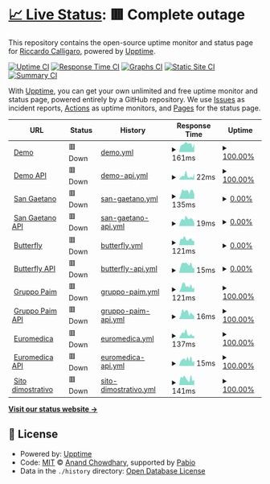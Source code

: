 # [📈 Live Status](https://status.polydesk.app): <!--live status--> **🟥 Complete outage**

This repository contains the open-source uptime monitor and status page for [Riccardo Calligaro](riccard0.dev), powered by [Upptime](https://github.com/upptime/upptime).

[![Uptime CI](https://github.com/riccardocalligaro/polydesk-upptime/workflows/Uptime%20CI/badge.svg)](https://github.com/riccardocalligaro/polydesk-upptime/actions?query=workflow%3A%22Uptime+CI%22)
[![Response Time CI](https://github.com/riccardocalligaro/polydesk-upptime/workflows/Response%20Time%20CI/badge.svg)](https://github.com/riccardocalligaro/polydesk-upptime/actions?query=workflow%3A%22Response+Time+CI%22)
[![Graphs CI](https://github.com/riccardocalligaro/polydesk-upptime/workflows/Graphs%20CI/badge.svg)](https://github.com/riccardocalligaro/polydesk-upptime/actions?query=workflow%3A%22Graphs+CI%22)
[![Static Site CI](https://github.com/riccardocalligaro/polydesk-upptime/workflows/Static%20Site%20CI/badge.svg)](https://github.com/riccardocalligaro/polydesk-upptime/actions?query=workflow%3A%22Static+Site+CI%22)
[![Summary CI](https://github.com/riccardocalligaro/polydesk-upptime/workflows/Summary%20CI/badge.svg)](https://github.com/riccardocalligaro/polydesk-upptime/actions?query=workflow%3A%22Summary+CI%22)

With [Upptime](https://upptime.js.org), you can get your own unlimited and free uptime monitor and status page, powered entirely by a GitHub repository. We use [Issues](https://github.com/riccardocalligaro/polydesk-upptime/issues) as incident reports, [Actions](https://github.com/riccardocalligaro/polydesk-upptime/actions) as uptime monitors, and [Pages](https://status.polydesk.app) for the status page.

<!--start: status pages-->
<!-- This summary is generated by Upptime (https://github.com/upptime/upptime) -->
<!-- Do not edit this manually, your changes will be overwritten -->
<!-- prettier-ignore -->
| URL | Status | History | Response Time | Uptime |
| --- | ------ | ------- | ------------- | ------ |
| <img alt="" src="https://icons.duckduckgo.com/ip3/demo.polydesk.app.ico" height="13"> [Demo](https://demo.polydesk.app/) | 🟥 Down | [demo.yml](https://github.com/riccardocalligaro/polydesk-upptime/commits/HEAD/history/demo.yml) | <details><summary><img alt="Response time graph" src="./graphs/demo/response-time-week.png" height="20"> 161ms</summary><br><a href="https://status.polydesk.app/history/demo"><img alt="Response time 401" src="https://img.shields.io/endpoint?url=https%3A%2F%2Fraw.githubusercontent.com%2Friccardocalligaro%2Fpolydesk-upptime%2FHEAD%2Fapi%2Fdemo%2Fresponse-time.json"></a><br><a href="https://status.polydesk.app/history/demo"><img alt="24-hour response time 180" src="https://img.shields.io/endpoint?url=https%3A%2F%2Fraw.githubusercontent.com%2Friccardocalligaro%2Fpolydesk-upptime%2FHEAD%2Fapi%2Fdemo%2Fresponse-time-day.json"></a><br><a href="https://status.polydesk.app/history/demo"><img alt="7-day response time 161" src="https://img.shields.io/endpoint?url=https%3A%2F%2Fraw.githubusercontent.com%2Friccardocalligaro%2Fpolydesk-upptime%2FHEAD%2Fapi%2Fdemo%2Fresponse-time-week.json"></a><br><a href="https://status.polydesk.app/history/demo"><img alt="30-day response time 154" src="https://img.shields.io/endpoint?url=https%3A%2F%2Fraw.githubusercontent.com%2Friccardocalligaro%2Fpolydesk-upptime%2FHEAD%2Fapi%2Fdemo%2Fresponse-time-month.json"></a><br><a href="https://status.polydesk.app/history/demo"><img alt="1-year response time 401" src="https://img.shields.io/endpoint?url=https%3A%2F%2Fraw.githubusercontent.com%2Friccardocalligaro%2Fpolydesk-upptime%2FHEAD%2Fapi%2Fdemo%2Fresponse-time-year.json"></a></details> | <details><summary><a href="https://status.polydesk.app/history/demo">100.00%</a></summary><a href="https://status.polydesk.app/history/demo"><img alt="All-time uptime 100.00%" src="https://img.shields.io/endpoint?url=https%3A%2F%2Fraw.githubusercontent.com%2Friccardocalligaro%2Fpolydesk-upptime%2FHEAD%2Fapi%2Fdemo%2Fuptime.json"></a><br><a href="https://status.polydesk.app/history/demo"><img alt="24-hour uptime 100.00%" src="https://img.shields.io/endpoint?url=https%3A%2F%2Fraw.githubusercontent.com%2Friccardocalligaro%2Fpolydesk-upptime%2FHEAD%2Fapi%2Fdemo%2Fuptime-day.json"></a><br><a href="https://status.polydesk.app/history/demo"><img alt="7-day uptime 100.00%" src="https://img.shields.io/endpoint?url=https%3A%2F%2Fraw.githubusercontent.com%2Friccardocalligaro%2Fpolydesk-upptime%2FHEAD%2Fapi%2Fdemo%2Fuptime-week.json"></a><br><a href="https://status.polydesk.app/history/demo"><img alt="30-day uptime 100.00%" src="https://img.shields.io/endpoint?url=https%3A%2F%2Fraw.githubusercontent.com%2Friccardocalligaro%2Fpolydesk-upptime%2FHEAD%2Fapi%2Fdemo%2Fuptime-month.json"></a><br><a href="https://status.polydesk.app/history/demo"><img alt="1-year uptime 100.00%" src="https://img.shields.io/endpoint?url=https%3A%2F%2Fraw.githubusercontent.com%2Friccardocalligaro%2Fpolydesk-upptime%2FHEAD%2Fapi%2Fdemo%2Fuptime-year.json"></a></details>
| <img alt="" src="https://icons.duckduckgo.com/ip3/demo.polydesk.app.ico" height="13"> [Demo API](https://demo.polydesk.app/api/v1/) | 🟥 Down | [demo-api.yml](https://github.com/riccardocalligaro/polydesk-upptime/commits/HEAD/history/demo-api.yml) | <details><summary><img alt="Response time graph" src="./graphs/demo-api/response-time-week.png" height="20"> 22ms</summary><br><a href="https://status.polydesk.app/history/demo-api"><img alt="Response time 88" src="https://img.shields.io/endpoint?url=https%3A%2F%2Fraw.githubusercontent.com%2Friccardocalligaro%2Fpolydesk-upptime%2FHEAD%2Fapi%2Fdemo-api%2Fresponse-time.json"></a><br><a href="https://status.polydesk.app/history/demo-api"><img alt="24-hour response time 13" src="https://img.shields.io/endpoint?url=https%3A%2F%2Fraw.githubusercontent.com%2Friccardocalligaro%2Fpolydesk-upptime%2FHEAD%2Fapi%2Fdemo-api%2Fresponse-time-day.json"></a><br><a href="https://status.polydesk.app/history/demo-api"><img alt="7-day response time 22" src="https://img.shields.io/endpoint?url=https%3A%2F%2Fraw.githubusercontent.com%2Friccardocalligaro%2Fpolydesk-upptime%2FHEAD%2Fapi%2Fdemo-api%2Fresponse-time-week.json"></a><br><a href="https://status.polydesk.app/history/demo-api"><img alt="30-day response time 22" src="https://img.shields.io/endpoint?url=https%3A%2F%2Fraw.githubusercontent.com%2Friccardocalligaro%2Fpolydesk-upptime%2FHEAD%2Fapi%2Fdemo-api%2Fresponse-time-month.json"></a><br><a href="https://status.polydesk.app/history/demo-api"><img alt="1-year response time 88" src="https://img.shields.io/endpoint?url=https%3A%2F%2Fraw.githubusercontent.com%2Friccardocalligaro%2Fpolydesk-upptime%2FHEAD%2Fapi%2Fdemo-api%2Fresponse-time-year.json"></a></details> | <details><summary><a href="https://status.polydesk.app/history/demo-api">100.00%</a></summary><a href="https://status.polydesk.app/history/demo-api"><img alt="All-time uptime 100.00%" src="https://img.shields.io/endpoint?url=https%3A%2F%2Fraw.githubusercontent.com%2Friccardocalligaro%2Fpolydesk-upptime%2FHEAD%2Fapi%2Fdemo-api%2Fuptime.json"></a><br><a href="https://status.polydesk.app/history/demo-api"><img alt="24-hour uptime 100.00%" src="https://img.shields.io/endpoint?url=https%3A%2F%2Fraw.githubusercontent.com%2Friccardocalligaro%2Fpolydesk-upptime%2FHEAD%2Fapi%2Fdemo-api%2Fuptime-day.json"></a><br><a href="https://status.polydesk.app/history/demo-api"><img alt="7-day uptime 100.00%" src="https://img.shields.io/endpoint?url=https%3A%2F%2Fraw.githubusercontent.com%2Friccardocalligaro%2Fpolydesk-upptime%2FHEAD%2Fapi%2Fdemo-api%2Fuptime-week.json"></a><br><a href="https://status.polydesk.app/history/demo-api"><img alt="30-day uptime 100.00%" src="https://img.shields.io/endpoint?url=https%3A%2F%2Fraw.githubusercontent.com%2Friccardocalligaro%2Fpolydesk-upptime%2FHEAD%2Fapi%2Fdemo-api%2Fuptime-month.json"></a><br><a href="https://status.polydesk.app/history/demo-api"><img alt="1-year uptime 100.00%" src="https://img.shields.io/endpoint?url=https%3A%2F%2Fraw.githubusercontent.com%2Friccardocalligaro%2Fpolydesk-upptime%2FHEAD%2Fapi%2Fdemo-api%2Fuptime-year.json"></a></details>
| <img alt="" src="https://sangaetano.polydesk.app/favicon.ico" height="13"> [San Gaetano](https://sangaetano.polydesk.app/) | 🟥 Down | [san-gaetano.yml](https://github.com/riccardocalligaro/polydesk-upptime/commits/HEAD/history/san-gaetano.yml) | <details><summary><img alt="Response time graph" src="./graphs/san-gaetano/response-time-week.png" height="20"> 135ms</summary><br><a href="https://status.polydesk.app/history/san-gaetano"><img alt="Response time 137" src="https://img.shields.io/endpoint?url=https%3A%2F%2Fraw.githubusercontent.com%2Friccardocalligaro%2Fpolydesk-upptime%2FHEAD%2Fapi%2Fsan-gaetano%2Fresponse-time.json"></a><br><a href="https://status.polydesk.app/history/san-gaetano"><img alt="24-hour response time 100" src="https://img.shields.io/endpoint?url=https%3A%2F%2Fraw.githubusercontent.com%2Friccardocalligaro%2Fpolydesk-upptime%2FHEAD%2Fapi%2Fsan-gaetano%2Fresponse-time-day.json"></a><br><a href="https://status.polydesk.app/history/san-gaetano"><img alt="7-day response time 135" src="https://img.shields.io/endpoint?url=https%3A%2F%2Fraw.githubusercontent.com%2Friccardocalligaro%2Fpolydesk-upptime%2FHEAD%2Fapi%2Fsan-gaetano%2Fresponse-time-week.json"></a><br><a href="https://status.polydesk.app/history/san-gaetano"><img alt="30-day response time 137" src="https://img.shields.io/endpoint?url=https%3A%2F%2Fraw.githubusercontent.com%2Friccardocalligaro%2Fpolydesk-upptime%2FHEAD%2Fapi%2Fsan-gaetano%2Fresponse-time-month.json"></a><br><a href="https://status.polydesk.app/history/san-gaetano"><img alt="1-year response time 137" src="https://img.shields.io/endpoint?url=https%3A%2F%2Fraw.githubusercontent.com%2Friccardocalligaro%2Fpolydesk-upptime%2FHEAD%2Fapi%2Fsan-gaetano%2Fresponse-time-year.json"></a></details> | <details><summary><a href="https://status.polydesk.app/history/san-gaetano">0.00%</a></summary><a href="https://status.polydesk.app/history/san-gaetano"><img alt="All-time uptime 0.00%" src="https://img.shields.io/endpoint?url=https%3A%2F%2Fraw.githubusercontent.com%2Friccardocalligaro%2Fpolydesk-upptime%2FHEAD%2Fapi%2Fsan-gaetano%2Fuptime.json"></a><br><a href="https://status.polydesk.app/history/san-gaetano"><img alt="24-hour uptime 0.00%" src="https://img.shields.io/endpoint?url=https%3A%2F%2Fraw.githubusercontent.com%2Friccardocalligaro%2Fpolydesk-upptime%2FHEAD%2Fapi%2Fsan-gaetano%2Fuptime-day.json"></a><br><a href="https://status.polydesk.app/history/san-gaetano"><img alt="7-day uptime 0.00%" src="https://img.shields.io/endpoint?url=https%3A%2F%2Fraw.githubusercontent.com%2Friccardocalligaro%2Fpolydesk-upptime%2FHEAD%2Fapi%2Fsan-gaetano%2Fuptime-week.json"></a><br><a href="https://status.polydesk.app/history/san-gaetano"><img alt="30-day uptime 0.00%" src="https://img.shields.io/endpoint?url=https%3A%2F%2Fraw.githubusercontent.com%2Friccardocalligaro%2Fpolydesk-upptime%2FHEAD%2Fapi%2Fsan-gaetano%2Fuptime-month.json"></a><br><a href="https://status.polydesk.app/history/san-gaetano"><img alt="1-year uptime 0.00%" src="https://img.shields.io/endpoint?url=https%3A%2F%2Fraw.githubusercontent.com%2Friccardocalligaro%2Fpolydesk-upptime%2FHEAD%2Fapi%2Fsan-gaetano%2Fuptime-year.json"></a></details>
| <img alt="" src="https://sangaetano.polydesk.app/favicon.ico" height="13"> [San Gaetano API](https://sangaetano.polydesk.app/api/v1/) | 🟥 Down | [san-gaetano-api.yml](https://github.com/riccardocalligaro/polydesk-upptime/commits/HEAD/history/san-gaetano-api.yml) | <details><summary><img alt="Response time graph" src="./graphs/san-gaetano-api/response-time-week.png" height="20"> 19ms</summary><br><a href="https://status.polydesk.app/history/san-gaetano-api"><img alt="Response time 19" src="https://img.shields.io/endpoint?url=https%3A%2F%2Fraw.githubusercontent.com%2Friccardocalligaro%2Fpolydesk-upptime%2FHEAD%2Fapi%2Fsan-gaetano-api%2Fresponse-time.json"></a><br><a href="https://status.polydesk.app/history/san-gaetano-api"><img alt="24-hour response time 13" src="https://img.shields.io/endpoint?url=https%3A%2F%2Fraw.githubusercontent.com%2Friccardocalligaro%2Fpolydesk-upptime%2FHEAD%2Fapi%2Fsan-gaetano-api%2Fresponse-time-day.json"></a><br><a href="https://status.polydesk.app/history/san-gaetano-api"><img alt="7-day response time 19" src="https://img.shields.io/endpoint?url=https%3A%2F%2Fraw.githubusercontent.com%2Friccardocalligaro%2Fpolydesk-upptime%2FHEAD%2Fapi%2Fsan-gaetano-api%2Fresponse-time-week.json"></a><br><a href="https://status.polydesk.app/history/san-gaetano-api"><img alt="30-day response time 19" src="https://img.shields.io/endpoint?url=https%3A%2F%2Fraw.githubusercontent.com%2Friccardocalligaro%2Fpolydesk-upptime%2FHEAD%2Fapi%2Fsan-gaetano-api%2Fresponse-time-month.json"></a><br><a href="https://status.polydesk.app/history/san-gaetano-api"><img alt="1-year response time 19" src="https://img.shields.io/endpoint?url=https%3A%2F%2Fraw.githubusercontent.com%2Friccardocalligaro%2Fpolydesk-upptime%2FHEAD%2Fapi%2Fsan-gaetano-api%2Fresponse-time-year.json"></a></details> | <details><summary><a href="https://status.polydesk.app/history/san-gaetano-api">0.00%</a></summary><a href="https://status.polydesk.app/history/san-gaetano-api"><img alt="All-time uptime 0.00%" src="https://img.shields.io/endpoint?url=https%3A%2F%2Fraw.githubusercontent.com%2Friccardocalligaro%2Fpolydesk-upptime%2FHEAD%2Fapi%2Fsan-gaetano-api%2Fuptime.json"></a><br><a href="https://status.polydesk.app/history/san-gaetano-api"><img alt="24-hour uptime 0.00%" src="https://img.shields.io/endpoint?url=https%3A%2F%2Fraw.githubusercontent.com%2Friccardocalligaro%2Fpolydesk-upptime%2FHEAD%2Fapi%2Fsan-gaetano-api%2Fuptime-day.json"></a><br><a href="https://status.polydesk.app/history/san-gaetano-api"><img alt="7-day uptime 0.00%" src="https://img.shields.io/endpoint?url=https%3A%2F%2Fraw.githubusercontent.com%2Friccardocalligaro%2Fpolydesk-upptime%2FHEAD%2Fapi%2Fsan-gaetano-api%2Fuptime-week.json"></a><br><a href="https://status.polydesk.app/history/san-gaetano-api"><img alt="30-day uptime 0.00%" src="https://img.shields.io/endpoint?url=https%3A%2F%2Fraw.githubusercontent.com%2Friccardocalligaro%2Fpolydesk-upptime%2FHEAD%2Fapi%2Fsan-gaetano-api%2Fuptime-month.json"></a><br><a href="https://status.polydesk.app/history/san-gaetano-api"><img alt="1-year uptime 0.00%" src="https://img.shields.io/endpoint?url=https%3A%2F%2Fraw.githubusercontent.com%2Friccardocalligaro%2Fpolydesk-upptime%2FHEAD%2Fapi%2Fsan-gaetano-api%2Fuptime-year.json"></a></details>
| <img alt="" src="https://butterfly.polydesk.app/favicon.ico" height="13"> [Butterfly](https://butterfly.polydesk.app/) | 🟥 Down | [butterfly.yml](https://github.com/riccardocalligaro/polydesk-upptime/commits/HEAD/history/butterfly.yml) | <details><summary><img alt="Response time graph" src="./graphs/butterfly/response-time-week.png" height="20"> 121ms</summary><br><a href="https://status.polydesk.app/history/butterfly"><img alt="Response time 136" src="https://img.shields.io/endpoint?url=https%3A%2F%2Fraw.githubusercontent.com%2Friccardocalligaro%2Fpolydesk-upptime%2FHEAD%2Fapi%2Fbutterfly%2Fresponse-time.json"></a><br><a href="https://status.polydesk.app/history/butterfly"><img alt="24-hour response time 93" src="https://img.shields.io/endpoint?url=https%3A%2F%2Fraw.githubusercontent.com%2Friccardocalligaro%2Fpolydesk-upptime%2FHEAD%2Fapi%2Fbutterfly%2Fresponse-time-day.json"></a><br><a href="https://status.polydesk.app/history/butterfly"><img alt="7-day response time 121" src="https://img.shields.io/endpoint?url=https%3A%2F%2Fraw.githubusercontent.com%2Friccardocalligaro%2Fpolydesk-upptime%2FHEAD%2Fapi%2Fbutterfly%2Fresponse-time-week.json"></a><br><a href="https://status.polydesk.app/history/butterfly"><img alt="30-day response time 136" src="https://img.shields.io/endpoint?url=https%3A%2F%2Fraw.githubusercontent.com%2Friccardocalligaro%2Fpolydesk-upptime%2FHEAD%2Fapi%2Fbutterfly%2Fresponse-time-month.json"></a><br><a href="https://status.polydesk.app/history/butterfly"><img alt="1-year response time 136" src="https://img.shields.io/endpoint?url=https%3A%2F%2Fraw.githubusercontent.com%2Friccardocalligaro%2Fpolydesk-upptime%2FHEAD%2Fapi%2Fbutterfly%2Fresponse-time-year.json"></a></details> | <details><summary><a href="https://status.polydesk.app/history/butterfly">0.00%</a></summary><a href="https://status.polydesk.app/history/butterfly"><img alt="All-time uptime 0.00%" src="https://img.shields.io/endpoint?url=https%3A%2F%2Fraw.githubusercontent.com%2Friccardocalligaro%2Fpolydesk-upptime%2FHEAD%2Fapi%2Fbutterfly%2Fuptime.json"></a><br><a href="https://status.polydesk.app/history/butterfly"><img alt="24-hour uptime 0.00%" src="https://img.shields.io/endpoint?url=https%3A%2F%2Fraw.githubusercontent.com%2Friccardocalligaro%2Fpolydesk-upptime%2FHEAD%2Fapi%2Fbutterfly%2Fuptime-day.json"></a><br><a href="https://status.polydesk.app/history/butterfly"><img alt="7-day uptime 0.00%" src="https://img.shields.io/endpoint?url=https%3A%2F%2Fraw.githubusercontent.com%2Friccardocalligaro%2Fpolydesk-upptime%2FHEAD%2Fapi%2Fbutterfly%2Fuptime-week.json"></a><br><a href="https://status.polydesk.app/history/butterfly"><img alt="30-day uptime 0.00%" src="https://img.shields.io/endpoint?url=https%3A%2F%2Fraw.githubusercontent.com%2Friccardocalligaro%2Fpolydesk-upptime%2FHEAD%2Fapi%2Fbutterfly%2Fuptime-month.json"></a><br><a href="https://status.polydesk.app/history/butterfly"><img alt="1-year uptime 0.00%" src="https://img.shields.io/endpoint?url=https%3A%2F%2Fraw.githubusercontent.com%2Friccardocalligaro%2Fpolydesk-upptime%2FHEAD%2Fapi%2Fbutterfly%2Fuptime-year.json"></a></details>
| <img alt="" src="https://butterfly.polydesk.app/favicon.ico" height="13"> [Butterfly API](https://butterfly.polydesk.app/api/v1/) | 🟥 Down | [butterfly-api.yml](https://github.com/riccardocalligaro/polydesk-upptime/commits/HEAD/history/butterfly-api.yml) | <details><summary><img alt="Response time graph" src="./graphs/butterfly-api/response-time-week.png" height="20"> 15ms</summary><br><a href="https://status.polydesk.app/history/butterfly-api"><img alt="Response time 16" src="https://img.shields.io/endpoint?url=https%3A%2F%2Fraw.githubusercontent.com%2Friccardocalligaro%2Fpolydesk-upptime%2FHEAD%2Fapi%2Fbutterfly-api%2Fresponse-time.json"></a><br><a href="https://status.polydesk.app/history/butterfly-api"><img alt="24-hour response time 17" src="https://img.shields.io/endpoint?url=https%3A%2F%2Fraw.githubusercontent.com%2Friccardocalligaro%2Fpolydesk-upptime%2FHEAD%2Fapi%2Fbutterfly-api%2Fresponse-time-day.json"></a><br><a href="https://status.polydesk.app/history/butterfly-api"><img alt="7-day response time 15" src="https://img.shields.io/endpoint?url=https%3A%2F%2Fraw.githubusercontent.com%2Friccardocalligaro%2Fpolydesk-upptime%2FHEAD%2Fapi%2Fbutterfly-api%2Fresponse-time-week.json"></a><br><a href="https://status.polydesk.app/history/butterfly-api"><img alt="30-day response time 16" src="https://img.shields.io/endpoint?url=https%3A%2F%2Fraw.githubusercontent.com%2Friccardocalligaro%2Fpolydesk-upptime%2FHEAD%2Fapi%2Fbutterfly-api%2Fresponse-time-month.json"></a><br><a href="https://status.polydesk.app/history/butterfly-api"><img alt="1-year response time 16" src="https://img.shields.io/endpoint?url=https%3A%2F%2Fraw.githubusercontent.com%2Friccardocalligaro%2Fpolydesk-upptime%2FHEAD%2Fapi%2Fbutterfly-api%2Fresponse-time-year.json"></a></details> | <details><summary><a href="https://status.polydesk.app/history/butterfly-api">0.00%</a></summary><a href="https://status.polydesk.app/history/butterfly-api"><img alt="All-time uptime 0.00%" src="https://img.shields.io/endpoint?url=https%3A%2F%2Fraw.githubusercontent.com%2Friccardocalligaro%2Fpolydesk-upptime%2FHEAD%2Fapi%2Fbutterfly-api%2Fuptime.json"></a><br><a href="https://status.polydesk.app/history/butterfly-api"><img alt="24-hour uptime 0.00%" src="https://img.shields.io/endpoint?url=https%3A%2F%2Fraw.githubusercontent.com%2Friccardocalligaro%2Fpolydesk-upptime%2FHEAD%2Fapi%2Fbutterfly-api%2Fuptime-day.json"></a><br><a href="https://status.polydesk.app/history/butterfly-api"><img alt="7-day uptime 0.00%" src="https://img.shields.io/endpoint?url=https%3A%2F%2Fraw.githubusercontent.com%2Friccardocalligaro%2Fpolydesk-upptime%2FHEAD%2Fapi%2Fbutterfly-api%2Fuptime-week.json"></a><br><a href="https://status.polydesk.app/history/butterfly-api"><img alt="30-day uptime 0.00%" src="https://img.shields.io/endpoint?url=https%3A%2F%2Fraw.githubusercontent.com%2Friccardocalligaro%2Fpolydesk-upptime%2FHEAD%2Fapi%2Fbutterfly-api%2Fuptime-month.json"></a><br><a href="https://status.polydesk.app/history/butterfly-api"><img alt="1-year uptime 0.00%" src="https://img.shields.io/endpoint?url=https%3A%2F%2Fraw.githubusercontent.com%2Friccardocalligaro%2Fpolydesk-upptime%2FHEAD%2Fapi%2Fbutterfly-api%2Fuptime-year.json"></a></details>
| <img alt="" src="https://www.gruppopaim.it/img/favicon.png" height="13"> [Gruppo Paim](https://gruppopaim.polydesk.app/) | 🟥 Down | [gruppo-paim.yml](https://github.com/riccardocalligaro/polydesk-upptime/commits/HEAD/history/gruppo-paim.yml) | <details><summary><img alt="Response time graph" src="./graphs/gruppo-paim/response-time-week.png" height="20"> 121ms</summary><br><a href="https://status.polydesk.app/history/gruppo-paim"><img alt="Response time 343" src="https://img.shields.io/endpoint?url=https%3A%2F%2Fraw.githubusercontent.com%2Friccardocalligaro%2Fpolydesk-upptime%2FHEAD%2Fapi%2Fgruppo-paim%2Fresponse-time.json"></a><br><a href="https://status.polydesk.app/history/gruppo-paim"><img alt="24-hour response time 109" src="https://img.shields.io/endpoint?url=https%3A%2F%2Fraw.githubusercontent.com%2Friccardocalligaro%2Fpolydesk-upptime%2FHEAD%2Fapi%2Fgruppo-paim%2Fresponse-time-day.json"></a><br><a href="https://status.polydesk.app/history/gruppo-paim"><img alt="7-day response time 121" src="https://img.shields.io/endpoint?url=https%3A%2F%2Fraw.githubusercontent.com%2Friccardocalligaro%2Fpolydesk-upptime%2FHEAD%2Fapi%2Fgruppo-paim%2Fresponse-time-week.json"></a><br><a href="https://status.polydesk.app/history/gruppo-paim"><img alt="30-day response time 136" src="https://img.shields.io/endpoint?url=https%3A%2F%2Fraw.githubusercontent.com%2Friccardocalligaro%2Fpolydesk-upptime%2FHEAD%2Fapi%2Fgruppo-paim%2Fresponse-time-month.json"></a><br><a href="https://status.polydesk.app/history/gruppo-paim"><img alt="1-year response time 343" src="https://img.shields.io/endpoint?url=https%3A%2F%2Fraw.githubusercontent.com%2Friccardocalligaro%2Fpolydesk-upptime%2FHEAD%2Fapi%2Fgruppo-paim%2Fresponse-time-year.json"></a></details> | <details><summary><a href="https://status.polydesk.app/history/gruppo-paim">100.00%</a></summary><a href="https://status.polydesk.app/history/gruppo-paim"><img alt="All-time uptime 100.00%" src="https://img.shields.io/endpoint?url=https%3A%2F%2Fraw.githubusercontent.com%2Friccardocalligaro%2Fpolydesk-upptime%2FHEAD%2Fapi%2Fgruppo-paim%2Fuptime.json"></a><br><a href="https://status.polydesk.app/history/gruppo-paim"><img alt="24-hour uptime 100.00%" src="https://img.shields.io/endpoint?url=https%3A%2F%2Fraw.githubusercontent.com%2Friccardocalligaro%2Fpolydesk-upptime%2FHEAD%2Fapi%2Fgruppo-paim%2Fuptime-day.json"></a><br><a href="https://status.polydesk.app/history/gruppo-paim"><img alt="7-day uptime 100.00%" src="https://img.shields.io/endpoint?url=https%3A%2F%2Fraw.githubusercontent.com%2Friccardocalligaro%2Fpolydesk-upptime%2FHEAD%2Fapi%2Fgruppo-paim%2Fuptime-week.json"></a><br><a href="https://status.polydesk.app/history/gruppo-paim"><img alt="30-day uptime 100.00%" src="https://img.shields.io/endpoint?url=https%3A%2F%2Fraw.githubusercontent.com%2Friccardocalligaro%2Fpolydesk-upptime%2FHEAD%2Fapi%2Fgruppo-paim%2Fuptime-month.json"></a><br><a href="https://status.polydesk.app/history/gruppo-paim"><img alt="1-year uptime 100.00%" src="https://img.shields.io/endpoint?url=https%3A%2F%2Fraw.githubusercontent.com%2Friccardocalligaro%2Fpolydesk-upptime%2FHEAD%2Fapi%2Fgruppo-paim%2Fuptime-year.json"></a></details>
| <img alt="" src="https://www.gruppopaim.it/img/favicon.png" height="13"> [Gruppo Paim API](https://gruppopaim.polydesk.app/api/v1/) | 🟥 Down | [gruppo-paim-api.yml](https://github.com/riccardocalligaro/polydesk-upptime/commits/HEAD/history/gruppo-paim-api.yml) | <details><summary><img alt="Response time graph" src="./graphs/gruppo-paim-api/response-time-week.png" height="20"> 16ms</summary><br><a href="https://status.polydesk.app/history/gruppo-paim-api"><img alt="Response time 85" src="https://img.shields.io/endpoint?url=https%3A%2F%2Fraw.githubusercontent.com%2Friccardocalligaro%2Fpolydesk-upptime%2FHEAD%2Fapi%2Fgruppo-paim-api%2Fresponse-time.json"></a><br><a href="https://status.polydesk.app/history/gruppo-paim-api"><img alt="24-hour response time 9" src="https://img.shields.io/endpoint?url=https%3A%2F%2Fraw.githubusercontent.com%2Friccardocalligaro%2Fpolydesk-upptime%2FHEAD%2Fapi%2Fgruppo-paim-api%2Fresponse-time-day.json"></a><br><a href="https://status.polydesk.app/history/gruppo-paim-api"><img alt="7-day response time 16" src="https://img.shields.io/endpoint?url=https%3A%2F%2Fraw.githubusercontent.com%2Friccardocalligaro%2Fpolydesk-upptime%2FHEAD%2Fapi%2Fgruppo-paim-api%2Fresponse-time-week.json"></a><br><a href="https://status.polydesk.app/history/gruppo-paim-api"><img alt="30-day response time 19" src="https://img.shields.io/endpoint?url=https%3A%2F%2Fraw.githubusercontent.com%2Friccardocalligaro%2Fpolydesk-upptime%2FHEAD%2Fapi%2Fgruppo-paim-api%2Fresponse-time-month.json"></a><br><a href="https://status.polydesk.app/history/gruppo-paim-api"><img alt="1-year response time 85" src="https://img.shields.io/endpoint?url=https%3A%2F%2Fraw.githubusercontent.com%2Friccardocalligaro%2Fpolydesk-upptime%2FHEAD%2Fapi%2Fgruppo-paim-api%2Fresponse-time-year.json"></a></details> | <details><summary><a href="https://status.polydesk.app/history/gruppo-paim-api">100.00%</a></summary><a href="https://status.polydesk.app/history/gruppo-paim-api"><img alt="All-time uptime 100.00%" src="https://img.shields.io/endpoint?url=https%3A%2F%2Fraw.githubusercontent.com%2Friccardocalligaro%2Fpolydesk-upptime%2FHEAD%2Fapi%2Fgruppo-paim-api%2Fuptime.json"></a><br><a href="https://status.polydesk.app/history/gruppo-paim-api"><img alt="24-hour uptime 100.00%" src="https://img.shields.io/endpoint?url=https%3A%2F%2Fraw.githubusercontent.com%2Friccardocalligaro%2Fpolydesk-upptime%2FHEAD%2Fapi%2Fgruppo-paim-api%2Fuptime-day.json"></a><br><a href="https://status.polydesk.app/history/gruppo-paim-api"><img alt="7-day uptime 100.00%" src="https://img.shields.io/endpoint?url=https%3A%2F%2Fraw.githubusercontent.com%2Friccardocalligaro%2Fpolydesk-upptime%2FHEAD%2Fapi%2Fgruppo-paim-api%2Fuptime-week.json"></a><br><a href="https://status.polydesk.app/history/gruppo-paim-api"><img alt="30-day uptime 100.00%" src="https://img.shields.io/endpoint?url=https%3A%2F%2Fraw.githubusercontent.com%2Friccardocalligaro%2Fpolydesk-upptime%2FHEAD%2Fapi%2Fgruppo-paim-api%2Fuptime-month.json"></a><br><a href="https://status.polydesk.app/history/gruppo-paim-api"><img alt="1-year uptime 100.00%" src="https://img.shields.io/endpoint?url=https%3A%2F%2Fraw.githubusercontent.com%2Friccardocalligaro%2Fpolydesk-upptime%2FHEAD%2Fapi%2Fgruppo-paim-api%2Fuptime-year.json"></a></details>
| <img alt="" src="https://status.polydesk.app/radiuslab.ico" height="13"> [Euromedica](https://euromedica.polydesk.app/) | 🟥 Down | [euromedica.yml](https://github.com/riccardocalligaro/polydesk-upptime/commits/HEAD/history/euromedica.yml) | <details><summary><img alt="Response time graph" src="./graphs/euromedica/response-time-week.png" height="20"> 137ms</summary><br><a href="https://status.polydesk.app/history/euromedica"><img alt="Response time 257" src="https://img.shields.io/endpoint?url=https%3A%2F%2Fraw.githubusercontent.com%2Friccardocalligaro%2Fpolydesk-upptime%2FHEAD%2Fapi%2Feuromedica%2Fresponse-time.json"></a><br><a href="https://status.polydesk.app/history/euromedica"><img alt="24-hour response time 168" src="https://img.shields.io/endpoint?url=https%3A%2F%2Fraw.githubusercontent.com%2Friccardocalligaro%2Fpolydesk-upptime%2FHEAD%2Fapi%2Feuromedica%2Fresponse-time-day.json"></a><br><a href="https://status.polydesk.app/history/euromedica"><img alt="7-day response time 137" src="https://img.shields.io/endpoint?url=https%3A%2F%2Fraw.githubusercontent.com%2Friccardocalligaro%2Fpolydesk-upptime%2FHEAD%2Fapi%2Feuromedica%2Fresponse-time-week.json"></a><br><a href="https://status.polydesk.app/history/euromedica"><img alt="30-day response time 130" src="https://img.shields.io/endpoint?url=https%3A%2F%2Fraw.githubusercontent.com%2Friccardocalligaro%2Fpolydesk-upptime%2FHEAD%2Fapi%2Feuromedica%2Fresponse-time-month.json"></a><br><a href="https://status.polydesk.app/history/euromedica"><img alt="1-year response time 257" src="https://img.shields.io/endpoint?url=https%3A%2F%2Fraw.githubusercontent.com%2Friccardocalligaro%2Fpolydesk-upptime%2FHEAD%2Fapi%2Feuromedica%2Fresponse-time-year.json"></a></details> | <details><summary><a href="https://status.polydesk.app/history/euromedica">100.00%</a></summary><a href="https://status.polydesk.app/history/euromedica"><img alt="All-time uptime 100.00%" src="https://img.shields.io/endpoint?url=https%3A%2F%2Fraw.githubusercontent.com%2Friccardocalligaro%2Fpolydesk-upptime%2FHEAD%2Fapi%2Feuromedica%2Fuptime.json"></a><br><a href="https://status.polydesk.app/history/euromedica"><img alt="24-hour uptime 100.00%" src="https://img.shields.io/endpoint?url=https%3A%2F%2Fraw.githubusercontent.com%2Friccardocalligaro%2Fpolydesk-upptime%2FHEAD%2Fapi%2Feuromedica%2Fuptime-day.json"></a><br><a href="https://status.polydesk.app/history/euromedica"><img alt="7-day uptime 100.00%" src="https://img.shields.io/endpoint?url=https%3A%2F%2Fraw.githubusercontent.com%2Friccardocalligaro%2Fpolydesk-upptime%2FHEAD%2Fapi%2Feuromedica%2Fuptime-week.json"></a><br><a href="https://status.polydesk.app/history/euromedica"><img alt="30-day uptime 100.00%" src="https://img.shields.io/endpoint?url=https%3A%2F%2Fraw.githubusercontent.com%2Friccardocalligaro%2Fpolydesk-upptime%2FHEAD%2Fapi%2Feuromedica%2Fuptime-month.json"></a><br><a href="https://status.polydesk.app/history/euromedica"><img alt="1-year uptime 100.00%" src="https://img.shields.io/endpoint?url=https%3A%2F%2Fraw.githubusercontent.com%2Friccardocalligaro%2Fpolydesk-upptime%2FHEAD%2Fapi%2Feuromedica%2Fuptime-year.json"></a></details>
| <img alt="" src="https://status.polydesk.app/radiuslab.ico" height="13"> [Euromedica API](https://euromedica.polydesk.app/api/v1/) | 🟥 Down | [euromedica-api.yml](https://github.com/riccardocalligaro/polydesk-upptime/commits/HEAD/history/euromedica-api.yml) | <details><summary><img alt="Response time graph" src="./graphs/euromedica-api/response-time-week.png" height="20"> 15ms</summary><br><a href="https://status.polydesk.app/history/euromedica-api"><img alt="Response time 57" src="https://img.shields.io/endpoint?url=https%3A%2F%2Fraw.githubusercontent.com%2Friccardocalligaro%2Fpolydesk-upptime%2FHEAD%2Fapi%2Feuromedica-api%2Fresponse-time.json"></a><br><a href="https://status.polydesk.app/history/euromedica-api"><img alt="24-hour response time 14" src="https://img.shields.io/endpoint?url=https%3A%2F%2Fraw.githubusercontent.com%2Friccardocalligaro%2Fpolydesk-upptime%2FHEAD%2Fapi%2Feuromedica-api%2Fresponse-time-day.json"></a><br><a href="https://status.polydesk.app/history/euromedica-api"><img alt="7-day response time 15" src="https://img.shields.io/endpoint?url=https%3A%2F%2Fraw.githubusercontent.com%2Friccardocalligaro%2Fpolydesk-upptime%2FHEAD%2Fapi%2Feuromedica-api%2Fresponse-time-week.json"></a><br><a href="https://status.polydesk.app/history/euromedica-api"><img alt="30-day response time 17" src="https://img.shields.io/endpoint?url=https%3A%2F%2Fraw.githubusercontent.com%2Friccardocalligaro%2Fpolydesk-upptime%2FHEAD%2Fapi%2Feuromedica-api%2Fresponse-time-month.json"></a><br><a href="https://status.polydesk.app/history/euromedica-api"><img alt="1-year response time 57" src="https://img.shields.io/endpoint?url=https%3A%2F%2Fraw.githubusercontent.com%2Friccardocalligaro%2Fpolydesk-upptime%2FHEAD%2Fapi%2Feuromedica-api%2Fresponse-time-year.json"></a></details> | <details><summary><a href="https://status.polydesk.app/history/euromedica-api">100.00%</a></summary><a href="https://status.polydesk.app/history/euromedica-api"><img alt="All-time uptime 100.00%" src="https://img.shields.io/endpoint?url=https%3A%2F%2Fraw.githubusercontent.com%2Friccardocalligaro%2Fpolydesk-upptime%2FHEAD%2Fapi%2Feuromedica-api%2Fuptime.json"></a><br><a href="https://status.polydesk.app/history/euromedica-api"><img alt="24-hour uptime 100.00%" src="https://img.shields.io/endpoint?url=https%3A%2F%2Fraw.githubusercontent.com%2Friccardocalligaro%2Fpolydesk-upptime%2FHEAD%2Fapi%2Feuromedica-api%2Fuptime-day.json"></a><br><a href="https://status.polydesk.app/history/euromedica-api"><img alt="7-day uptime 100.00%" src="https://img.shields.io/endpoint?url=https%3A%2F%2Fraw.githubusercontent.com%2Friccardocalligaro%2Fpolydesk-upptime%2FHEAD%2Fapi%2Feuromedica-api%2Fuptime-week.json"></a><br><a href="https://status.polydesk.app/history/euromedica-api"><img alt="30-day uptime 100.00%" src="https://img.shields.io/endpoint?url=https%3A%2F%2Fraw.githubusercontent.com%2Friccardocalligaro%2Fpolydesk-upptime%2FHEAD%2Fapi%2Feuromedica-api%2Fuptime-month.json"></a><br><a href="https://status.polydesk.app/history/euromedica-api"><img alt="1-year uptime 100.00%" src="https://img.shields.io/endpoint?url=https%3A%2F%2Fraw.githubusercontent.com%2Friccardocalligaro%2Fpolydesk-upptime%2FHEAD%2Fapi%2Feuromedica-api%2Fuptime-year.json"></a></details>
| <img alt="" src="https://icons.duckduckgo.com/ip3/polydesk.app.ico" height="13"> [Sito dimostrativo](https://polydesk.app/) | 🟥 Down | [sito-dimostrativo.yml](https://github.com/riccardocalligaro/polydesk-upptime/commits/HEAD/history/sito-dimostrativo.yml) | <details><summary><img alt="Response time graph" src="./graphs/sito-dimostrativo/response-time-week.png" height="20"> 141ms</summary><br><a href="https://status.polydesk.app/history/sito-dimostrativo"><img alt="Response time 189" src="https://img.shields.io/endpoint?url=https%3A%2F%2Fraw.githubusercontent.com%2Friccardocalligaro%2Fpolydesk-upptime%2FHEAD%2Fapi%2Fsito-dimostrativo%2Fresponse-time.json"></a><br><a href="https://status.polydesk.app/history/sito-dimostrativo"><img alt="24-hour response time 331" src="https://img.shields.io/endpoint?url=https%3A%2F%2Fraw.githubusercontent.com%2Friccardocalligaro%2Fpolydesk-upptime%2FHEAD%2Fapi%2Fsito-dimostrativo%2Fresponse-time-day.json"></a><br><a href="https://status.polydesk.app/history/sito-dimostrativo"><img alt="7-day response time 141" src="https://img.shields.io/endpoint?url=https%3A%2F%2Fraw.githubusercontent.com%2Friccardocalligaro%2Fpolydesk-upptime%2FHEAD%2Fapi%2Fsito-dimostrativo%2Fresponse-time-week.json"></a><br><a href="https://status.polydesk.app/history/sito-dimostrativo"><img alt="30-day response time 158" src="https://img.shields.io/endpoint?url=https%3A%2F%2Fraw.githubusercontent.com%2Friccardocalligaro%2Fpolydesk-upptime%2FHEAD%2Fapi%2Fsito-dimostrativo%2Fresponse-time-month.json"></a><br><a href="https://status.polydesk.app/history/sito-dimostrativo"><img alt="1-year response time 189" src="https://img.shields.io/endpoint?url=https%3A%2F%2Fraw.githubusercontent.com%2Friccardocalligaro%2Fpolydesk-upptime%2FHEAD%2Fapi%2Fsito-dimostrativo%2Fresponse-time-year.json"></a></details> | <details><summary><a href="https://status.polydesk.app/history/sito-dimostrativo">100.00%</a></summary><a href="https://status.polydesk.app/history/sito-dimostrativo"><img alt="All-time uptime 100.00%" src="https://img.shields.io/endpoint?url=https%3A%2F%2Fraw.githubusercontent.com%2Friccardocalligaro%2Fpolydesk-upptime%2FHEAD%2Fapi%2Fsito-dimostrativo%2Fuptime.json"></a><br><a href="https://status.polydesk.app/history/sito-dimostrativo"><img alt="24-hour uptime 100.00%" src="https://img.shields.io/endpoint?url=https%3A%2F%2Fraw.githubusercontent.com%2Friccardocalligaro%2Fpolydesk-upptime%2FHEAD%2Fapi%2Fsito-dimostrativo%2Fuptime-day.json"></a><br><a href="https://status.polydesk.app/history/sito-dimostrativo"><img alt="7-day uptime 100.00%" src="https://img.shields.io/endpoint?url=https%3A%2F%2Fraw.githubusercontent.com%2Friccardocalligaro%2Fpolydesk-upptime%2FHEAD%2Fapi%2Fsito-dimostrativo%2Fuptime-week.json"></a><br><a href="https://status.polydesk.app/history/sito-dimostrativo"><img alt="30-day uptime 100.00%" src="https://img.shields.io/endpoint?url=https%3A%2F%2Fraw.githubusercontent.com%2Friccardocalligaro%2Fpolydesk-upptime%2FHEAD%2Fapi%2Fsito-dimostrativo%2Fuptime-month.json"></a><br><a href="https://status.polydesk.app/history/sito-dimostrativo"><img alt="1-year uptime 100.00%" src="https://img.shields.io/endpoint?url=https%3A%2F%2Fraw.githubusercontent.com%2Friccardocalligaro%2Fpolydesk-upptime%2FHEAD%2Fapi%2Fsito-dimostrativo%2Fuptime-year.json"></a></details>

<!--end: status pages-->

[**Visit our status website →**](https://status.polydesk.app)

## 📄 License

- Powered by: [Upptime](https://github.com/upptime/upptime)
- Code: [MIT](./LICENSE) © [Anand Chowdhary](https://anandchowdhary.com), supported by [Pabio](https://pabio.com)
- Data in the `./history` directory: [Open Database License](https://opendatacommons.org/licenses/odbl/1-0/)
